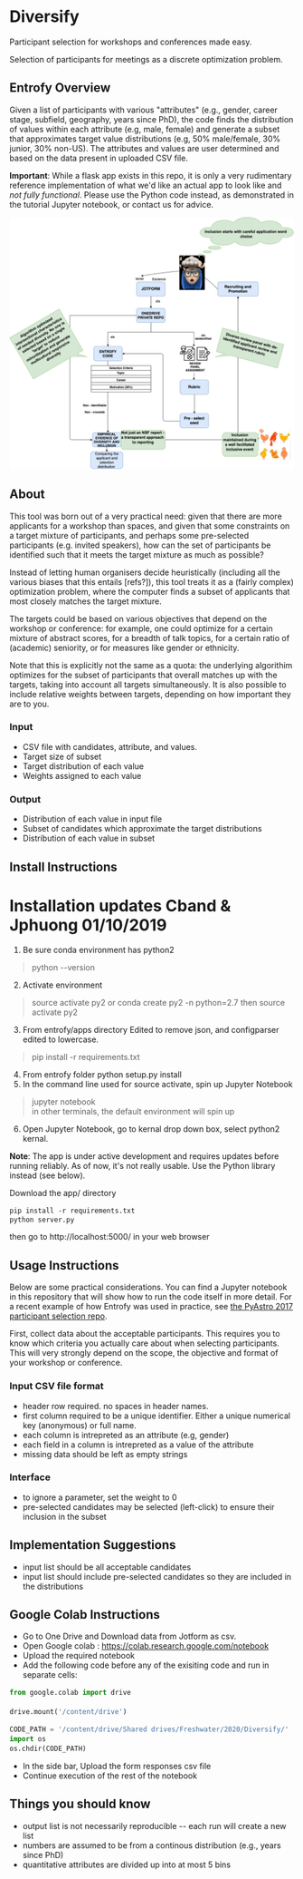 # Diversify

Participant selection for workshops and conferences made easy.

Selection of participants for meetings as a discrete optimization problem.

## Entrofy Overview

Given a list of participants with various "attributes" (e.g., gender, career stage, subfield, geography, years since PhD), the code finds the distribution of values within each attribute (e.g, male, female) and generate a subset that approximates target value distributions (e.g, 50% male/female, 30% junior, 30% non-US). The attributes and values are user determined and based on the data present in uploaded CSV file.

**Important**: While a flask app exists in this repo, it is only a very rudimentary reference implementation of what we'd like an actual app to look like and _not fully functional_. Please use the Python code instead, as demonstrated in the tutorial Jupyter notebook, or contact us for advice.

![workflow diagram](./imgs/WHW_workflow_thoughts.png)


## About

This tool was born out of a very practical need: given that there are more applicants for a workshop than spaces, and given that  some constraints on a target mixture of participants, and perhaps some pre-selected participants (e.g. invited speakers), how can the set of participants be identified such that it meets the target mixture as much as possible?

Instead of letting human organisers decide heuristically (including all the various biases that this entails [refs?]), this tool treats it as a (fairly complex) optimization problem, where the computer finds a subset of applicants that most closely matches the target mixture.

The targets could be based on various objectives that depend on the workshop or conference: for example, one could optimize for a certain mixture of abstract scores, for a breadth of talk topics, for a certain ratio of (academic) seniority, or for measures like gender or ethnicity.

Note that this is explicitly not the same as a quota: the underlying algorithim optimizes for the subset of participants that overall matches up with the targets, taking into account all targets simultaneously. It is also possible to include relative weights between targets, depending on how important they are to you.

### Input 
- CSV file with candidates, attribute, and values.
- Target size of subset
- Target distribution of each value
- Weights assigned to each value 

### Output 
- Distribution of each value in input file
- Subset of candidates which approximate the target distributions
- Distribution of each value in subset

## Install Instructions

# Installation updates Cband & Jphuong 01/10/2019
1. Be sure conda environment has python2
> python --version
2. Activate environment
> source activate py2 
or
> conda create py2 -n python=2.7
then 
> source activate py2 
3. From entrofy/apps directory
Edited to remove json, and configparser edited to lowercase.
> pip install -r requirements.txt
4. From entrofy folder
python setup.py install
5. In the command line used for source activate, spin up Jupyter Notebook
> jupyter notebook  
in other terminals, the default environment will spin up
6. Open Jupyter Notebook, go to kernal drop down box, select python2 kernal. 

**Note**: The app is under active development and requires updates before running reliably. As of now, it's not really usable. Use the Python library instead (see below).

Download the app/ directory

```
pip install -r requirements.txt
python server.py
```
then go to http://localhost:5000/ in your web browser

## Usage Instructions

Below are some practical considerations.
You can find a Jupyter notebook in this repository that will show how to run the code itself in more detail. For a recent example of how Entrofy was used in practice, see [the PyAstro 2017 participant selection repo](https://github.com/dhuppenkothen/PyAstro17ParticipantSelection). 

First, collect data about the acceptable participants. This requires you to know which criteria you actually care about when selecting participants. This will very strongly depend on the scope, the objective and format of your workshop or conference. 

### Input CSV file format

- header row required. no spaces in header names.
- first column required to be a unique identifier. Either a unique numerical key (anonymous) or full name.
- each column is intrepreted as an attribute (e.g, gender) 
- each field in a column is intrepreted as a value of the attribute
- missing data should be left as empty strings

### Interface 

- to ignore a parameter, set the weight to 0
- pre-selected candidates may be selected (left-click) to ensure their inclusion in the subset

## Implementation Suggestions

- input list should be all acceptable candidates
- input list should include pre-selected candidates so they are included in the distributions

## Google Colab Instructions

- Go to One Drive and Download data from Jotform as csv.
- Open Google colab : https://colab.research.google.com/notebook
- Upload the required notebook
- Add the following code before any of the exisiting code and run in separate cells:

```python
from google.colab import drive

drive.mount('/content/drive')
```

```python
CODE_PATH = '/content/drive/Shared drives/Freshwater/2020/Diversify/'
import os
os.chdir(CODE_PATH)
```
- In the side bar, Upload the form responses csv file
- Continue execution of the rest of the notebook

## Things you should know

- output list is not necessarily reproducible -- each run will create a new list
- numbers are assumed to be from a continous distribution (e.g., years since PhD)
- quantitative attributes are divided up into at most 5 bins
